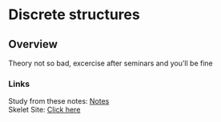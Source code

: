 
# Discrete structures

## Overview

Theory not so bad, excercise after seminars and you'll be fine

### Links
Study from these notes: [Notes](https://store.fmi.uni-sofia.bg/fmi/logic/msoskova/LectureNotesDMA.pdf) \
Skelet Site: [Click here](https://skelet.ludost.net/)
